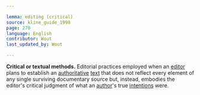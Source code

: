 ```yaml
---

lemma: editing (critical)
source: kline_guide_1998
page: 270
language: English
contributor: Wout
last_updated_by: Wout

---
```


**Critical or textual methods.** Editorial practices employed when an [editor](editorScholarly.html) plans to establish an [authoritative](authoritative.html) [text](text.html) that does not reflect every element of any single surviving documentary source but, instead, embodies the editor's critical judgment of what an [author](author.html)'s true [intentions](intentionality.html) were.
